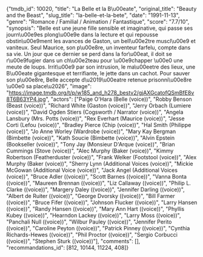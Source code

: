 {"tmdb_id": 10020, "title": "La Belle et la B\u00eate", "original_title": "Beauty and the Beast", "slug_title": "la-belle-et-la-bete", "date": "1991-11-13", "genre": "Romance / Familial / Animation / Fantastique", "score": "7.7/10", "synopsis": "Belle est une jeune fille sensible et imaginative, qui passe ses journ\u00e9es plong\u00e9e dans la lecture et qui repousse obstin\u00e9ment les avances de Gaston, un bell\u00e2tre muscl\u00e9 et vaniteux. Seul Maurice, son p\u00e8re, un inventeur farfelu, compte dans sa vie. Un jour que ce dernier se perd dans la for\u00eat, il doit se r\u00e9fugier dans un ch\u00e2teau pour \u00e9chapper \u00e0 une meute de loups. Irrit\u00e9 par son intrusion, le ma\u00eetre des lieux, une B\u00eate gigantesque et terrifiante, le jette dans un cachot. Pour sauver son p\u00e8re, Belle accepte d\u2019\u00eatre retenue prisonni\u00e8re \u00e0 sa place\u2026", "image": "https://image.tmdb.org/t/p/w185_and_h278_bestv2/gjAXGcatofQSmBfE8v8T6B63YP4.jpg", "actors": ["Paige O'Hara (Belle (voice))", "Robby Benson (Beast (voice))", "Richard White (Gaston (voice))", "Jerry Orbach (Lumiere (voice))", "David Ogden Stiers (Cogsworth / Narrator (voice))", "Angela Lansbury (Mrs. Potts (voice))", "Rex Everhart (Maurice (voice))", "Jesse Corti (Lefou (voice))", "Bradley Pierce (Chip (voice))", "Hal Smith (Philippe (voice))", "Jo Anne Worley (Wardrobe (voice))", "Mary Kay Bergman (Bimbette (voice))", "Kath Soucie (Bimbette (voice))", "Alvin Epstein (Bookseller (voice))", "Tony Jay (Monsieur D'Arque (voice))", "Brian Cummings (Stove (voice))", "Alec Murphy (Baker (voice))", "Kimmy Robertson (Featherduster (voice))", "Frank Welker (Footstool (voice))", "Alex Murphy (Baker (voice))", "Sherry Lynn (Additional Voices (voice))", "Mickie McGowan (Additional Voice (voice))", "Jack Angel (Additional Voices (voice))", "Bruce Adler ((voice))", "Scott Barnes ((voice))", "Vanna Bonta ((voice))", "Maureen Brennan ((voice))", "Liz Callaway ((voice))", "Philip L. Clarke ((voice))", "Margery Daley ((voice))", "Jennifer Darling ((voice))", "Albert de Ruiter ((voice))", "George Dvorsky ((voice))", "Bill Farmer ((voice))", "Bruce Fifer ((voice))", "Johnson Flucker ((voice))", "Larry Hansen ((voice))", "Randy Hansen ((voice))", "Mary Ann Hart ((voice))", "Phyllis Kubey ((voice))", "Hearndon Lackey ((voice))", "Larry Moss ((voice))", "Panchali Null ((voice))", "Wilbur Pauley ((voice))", "Jennifer Perito ((voice))", "Caroline Peyton ((voice))", "Patrick Pinney ((voice))", "Cynthia Richards-Hewes ((voice))", "Phil Proctor ((voice))", "Sergio Corbucci ((voice))", "Stephen Sturk ((voice))"], "comments": [], "recommandations_id": [812, 10144, 11224, 408]}